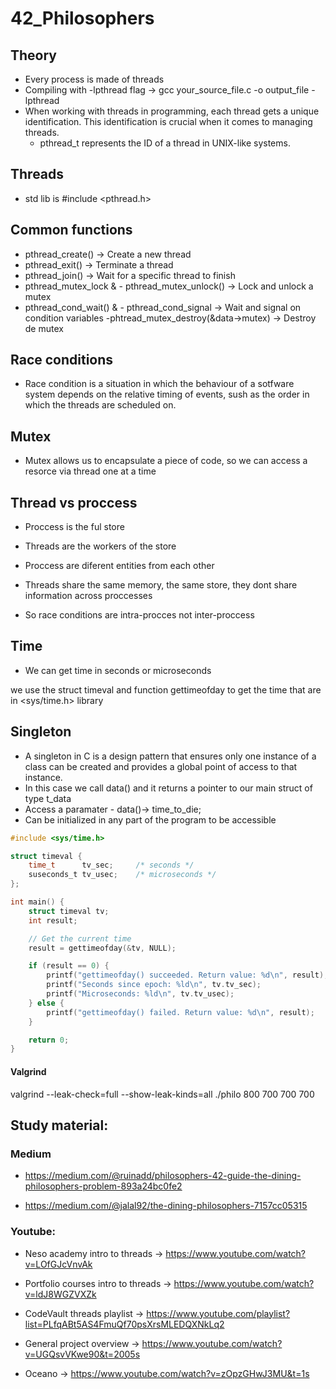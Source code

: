 # 42_Philosophers

## Theory

- Every process is made of threads
- Compiling with -lpthread  flag -> gcc your_source_file.c -o output_file -lpthread  
- When working with threads in programming, each thread gets a unique identification. This identification is crucial when it comes to managing threads.
    - pthread_t represents the ID of a thread in UNIX-like systems.

## Threads

- std lib is #include <pthread.h>

## Common functions

- pthread_create() -> Create a new thread
- pthread_exit() -> Terminate a thread
- pthread_join() -> Wait for a specific thread to finish
- pthread_mutex_lock & - pthread_mutex_unlock() -> Lock and unlock a mutex
- pthread_cond_wait() & - pthread_cond_signal -> Wait and signal on condition variables 
-phtread_mutex_destroy(&data->mutex) -> Destroy de mutex

## Race conditions

- Race condition is a situation in which the behaviour of a sotfware system depends on the relative timing of events, sush as the order in which the threads are scheduled on.

## Mutex 

- Mutex allows us to encapsulate a piece of code, so we can access a resorce via thread one at a time

## Thread vs proccess

- Proccess is the ful store
- Threads are the workers of the store

- Proccess are diferent entities from each other
- Threads share the same memory, the same store, they dont share information across proccesses

- So race conditions are intra-procces not inter-proccess

## Time

- We can get time in seconds or microseconds

we use the struct timeval and function gettimeofday to get the time that are in <sys/time.h> library

## Singleton

- A singleton in C is a design pattern that ensures only one instance of a class can be created and provides a global point of access to that instance.
- In this case we call data() and it returns a pointer to our main struct of type t_data
- Access a paramater - data()-> time_to_die;
- Can be initialized in any part of the program to be accessible 

```c
#include <sys/time.h>

struct timeval {
    time_t      tv_sec;     /* seconds */
    suseconds_t tv_usec;    /* microseconds */
};

int main() {
    struct timeval tv;
    int result;

    // Get the current time
    result = gettimeofday(&tv, NULL);

    if (result == 0) {
        printf("gettimeofday() succeeded. Return value: %d\n", result);
        printf("Seconds since epoch: %ld\n", tv.tv_sec);
        printf("Microseconds: %ld\n", tv.tv_usec);
    } else {
        printf("gettimeofday() failed. Return value: %d\n", result);
    }

    return 0;
}
```

#### Valgrind
valgrind --leak-check=full --show-leak-kinds=all ./philo 800 700 700 700


## Study material:

### Medium
- https://medium.com/@ruinadd/philosophers-42-guide-the-dining-philosophers-problem-893a24bc0fe2

- https://medium.com/@jalal92/the-dining-philosophers-7157cc05315


### Youtube: 

- Neso academy intro to threads -> https://www.youtube.com/watch?v=LOfGJcVnvAk


- Portfolio courses intro to threads -> https://www.youtube.com/watch?v=ldJ8WGZVXZk

- CodeVault threads playlist -> https://www.youtube.com/playlist?list=PLfqABt5AS4FmuQf70psXrsMLEDQXNkLq2

- General project overview -> https://www.youtube.com/watch?v=UGQsvVKwe90&t=2005s

- Oceano -> https://www.youtube.com/watch?v=zOpzGHwJ3MU&t=1s
